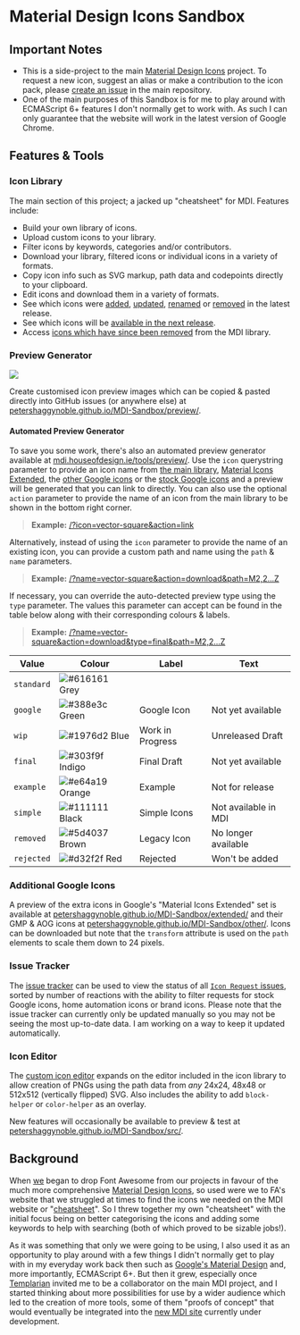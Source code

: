 # Material Design Icons Sandbox
## Important Notes
- This is a side-project to the main [Material Design Icons](https://materialdesignicons.com/) project. To request a new icon, suggest an alias or make a contribution to the icon pack, please [create an issue](https://github.com/Templarian/MaterialDesign/issues) in the main repository.
- One of the main purposes of this Sandbox is for me to play around with ECMAScript 6+ features I don't normally get to work with. As such I can only guarantee that the website will work in the latest version of Google Chrome.

## Features & Tools

### Icon Library

The main section of this project; a jacked up "cheatsheet" for MDI. Features include:
- Build your own library of icons.
- Upload custom icons to your library.
- Filter icons by keywords, categories and/or contributors.
- Download your library, filtered icons or individual icons in a variety of formats.
- Copy icon info such as SVG markup, path data and codepoints directly to your clipboard.
- Edit icons and download them in a variety of formats.
- See which icons were [added](https://petershaggynoble.github.io/MDI-Sandbox/?section=new), [updated](https://petershaggynoble.github.io/MDI-Sandbox/?section=updated), [renamed](https://petershaggynoble.github.io/MDI-Sandbox/?section=renamed) or [removed](https://petershaggynoble.github.io/MDI-Sandbox/?section=removed) in the latest release.
- See which icons will be [available in the next release](https://petershaggynoble.github.io/MDI-Sandbox/?section=soon).
- Access [icons which have since been removed](https://petershaggynoble.github.io/MDI-Sandbox/?section=retired) from the MDI library.

### Preview Generator
![](https://petershaggynoble.github.io/MDI-Sandbox/img/readme/previews.png)

Create customised icon preview images which can be copied & pasted directly into GitHub issues (or anywhere else) at [petershaggynoble.github.io/MDI-Sandbox/preview/](https://petershaggynoble.github.io/MDI-Sandbox/preview/).

#### Automated Preview Generator
To save you some work, there's also an automated preview generator available at [mdi.houseofdesign.ie/tools/preview/](http://mdi.houseofdesign.ie/tools/preview/). Use the `icon` querystring parameter to provide an icon name from [the main library](https://petershaggynoble.github.io/MDI-Sandbox/), [Material Icons Extended](https://petershaggynoble.github.io/MDI-Sandbox/extended/), the [other Google icons](https://petershaggynoble.github.io/MDI-Sandbox/other/) or the [stock Google icons](https://petershaggynoble.github.io/MDI-Sandbox/stock/) and a preview will be generated that you can link to directly. You can also use the optional `action` parameter to provide the name of an icon from the main library to be shown in the bottom right corner.
> **Example:** [/?icon=vector-square&action=link](http://mdi.houseofdesign.ie/tools/preview/?icon=vector-square&action=link)

Alternatively, instead of using the `icon` parameter to provide the name of an existing icon, you can provide a custom path and name using the `path` & `name` parameters.
> **Example:** [/?name=vector-square&action=download&path=M2,2...Z](http://mdi.houseofdesign.ie/tools/preview/?name=vector-square&action=download&path=M2,2H8V4H16V2H22V8H20V16H22V22H16V20H8V22H2V16H4V8H2V2M16,8V6H8V8H6V16H8V18H16V16H18V8H16M4,4V6H6V4H4M18,4V6H20V4H18M4,18V20H6V18H4M18,18V20H20V18H18Z)

If necessary, you can override the auto-detected preview type using the `type` parameter. The values this parameter can accept can be found in the table below along with their corresponding colours & labels.
> **Example:** [/?name=vector-square&action=download&type=final&path=M2,2...Z](http://mdi.houseofdesign.ie/tools/preview/?name=vector-square&action=download&type=final&path=M2,2H8V4H16V2H22V8H20V16H22V22H16V20H8V22H2V16H4V8H2V2M16,8V6H8V8H6V16H8V18H16V16H18V8H16M4,4V6H6V4H4M18,4V6H20V4H18M4,18V20H6V18H4M18,18V20H20V18H18Z)

| Value       | Colour                                                           | Label            | Text                 |
| ----------- | ---------------------------------------------------------------- | ---------------- | -------------------- |
| `standard`  | ![#616161](https://placehold.it/19/616161/000000?text=+) Grey    |                  |                      |
| `google`    | ![#388e3c](https://placehold.it/19/388e3c/000000?text=+) Green   | Google Icon      | Not yet available    |
| `wip`       | ![#1976d2](https://placehold.it/19/1976d2/000000?text=+) Blue    | Work in Progress | Unreleased Draft     |
| `final`     | ![#303f9f](https://placehold.it/19/303f9f/000000?text=+) Indigo  | Final Draft      | Not yet available    |
| `example`   | ![#e64a19](https://placehold.it/19/e64a19/000000?text=+) Orange  | Example          | Not for release      |
| `simple`    | ![#111111](https://placehold.it/19/111111/000000?text=+) Black   | Simple Icons     | Not available in MDI |
| `removed`   | ![#5d4037](https://placehold.it/19/5d4037/000000?text=+) Brown   | Legacy Icon      | No longer available  |
| `rejected`  | ![#d32f2f](https://placehold.it/19/d32f2f/000000?text=+) Red     | Rejected         | Won't be added       |

### Additional Google Icons

A preview of the extra icons in Google's "Material Icons Extended" set is available at [petershaggynoble.github.io/MDI-Sandbox/extended/](https://petershaggynoble.github.io/MDI-Sandbox/extended/) and their GMP & AOG icons at [petershaggynoble.github.io/MDI-Sandbox/other/](https://petershaggynoble.github.io/MDI-Sandbox/other/). Icons can be downloaded but note that the `transform` attribute is used on the `path` elements to scale them down to 24 pixels.

### Issue Tracker
The [issue tracker](https://petershaggynoble.github.io/MDI-Sandbox/issues/) can be used to view the status of all [`Icon Request` issues](https://github.com/Templarian/MaterialDesign/issues?q=is%3Aissue+is%3Aopen+label%3A%22Icon+Request), sorted by number of reactions with the ability to filter requests for stock Google icons, home automation icons or brand icons. Please note that the issue tracker can currently only be updated manually so you may not be seeing the most up-to-date data. I am working on a way to keep it updated automatically.

### Icon Editor
The [custom icon editor](https://petershaggynoble.github.io/MDI-Sandbox/editor/) expands on the editor included in the icon library to allow creation of PNGs using the path data from _any_ 24x24, 48x48 or 512x512 (vertically flipped) SVG. Also includes the ability to add `block-helper` or `color-helper` as an overlay.

New features will occasionally be available to preview & test at [petershaggynoble.github.io/MDI-Sandbox/src/](https://petershaggynoble.github.io/MDI-Sandbox/src/).

## Background
When [we](https://houseofdesign.ie/) began to drop Font Awesome from our projects in favour of the much more comprehensive [Material Design Icons](https://materialdesignicons.com/), so used were we to FA's website that we struggled at times to find the icons we needed on the MDI website or "[cheatsheet](https://cdn.materialdesignicons.com/4.8.95/)". So I threw together my own "cheatsheet" with the initial focus being on better categorising the icons and adding some keywords to help with searching (both of which proved to be sizable jobs!).

As it was something that only we were going to be using, I also used it as an opportunity to play around with a few things I didn't normally get to play with in my everyday work back then such as [Google's Material Design](https://material.io/guidelines/) and, more importantly, ECMAScript 6+. But then it grew, especially once [Templarian](https://github.com/Templarian) invited me to be a collaborator on the main MDI project, and I started thinking about more possibilities for use by a wider audience which led to the creation of more tools, some of them "proofs of concept" that would eventually be integrated into the [new MDI site](http://dev.materialdesignicons.com/) currently under development.